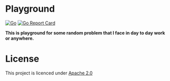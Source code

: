 # Playground
[![Go](https://github.com/itzmanish/go-playground/actions/workflows/go.yml/badge.svg)](https://github.com/itzmanish/go-playground/actions/workflows/go.yml) [![Go Report Card](https://goreportcard.com/badge/github.com/itzmanish/go-playground)](https://goreportcard.com/report/github.com/itzmanish/go-playground)

**This is playground for some random problem that I face in day to day work or anywhere.**

# License
This project is licenced under [Apache 2.0](https://github.com/itzmanish/go-playground/blob/master/LICENSE)
